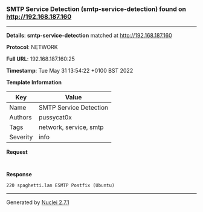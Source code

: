 ### SMTP Service Detection (smtp-service-detection) found on http://192.168.187.160
---
**Details**: **smtp-service-detection**  matched at http://192.168.187.160

**Protocol**: NETWORK

**Full URL**: 192.168.187.160:25

**Timestamp**: Tue May 31 13:54:22 +0100 BST 2022

**Template Information**

| Key | Value |
|---|---|
| Name | SMTP Service Detection |
| Authors | pussycat0x |
| Tags | network, service, smtp |
| Severity | info |

**Request**
```http


```

**Response**
```http
220 spaghetti.lan ESMTP Postfix (Ubuntu)

```


---
Generated by [Nuclei 2.7.1](https://github.com/projectdiscovery/nuclei)